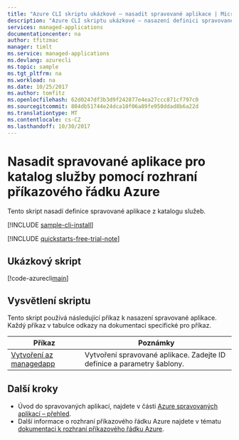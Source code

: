 ```yaml
---
title: "Azure CLI skriptu ukázkové – nasadit spravované aplikace | Microsoft Docs"
description: "Azure CLI skriptu ukázkové – nasazení definici spravované aplikace"
services: managed-applications
documentationcenter: na
author: tfitzmac
manager: timlt
ms.service: managed-applications
ms.devlang: azurecli
ms.topic: sample
ms.tgt_pltfrm: na
ms.workload: na
ms.date: 10/25/2017
ms.author: tomfitz
ms.openlocfilehash: 62d0247df3b3d9f242877e4ea27ccc871cf797c0
ms.sourcegitcommit: 804db51744e24dca10f06a89fe950ddad8b6a22d
ms.translationtype: MT
ms.contentlocale: cs-CZ
ms.lasthandoff: 10/30/2017
---
```

# <a name="deploy-a-managed-application-for-service-catalog-with-azure-cli"></a>Nasadit spravované aplikace pro katalog služby pomocí rozhraní příkazového řádku Azure

Tento skript nasadí definice spravované aplikace z katalogu služeb. 


[!INCLUDE [sample-cli-install](../../../includes/sample-cli-install.md)]

[!INCLUDE [quickstarts-free-trial-note](../../../includes/quickstarts-free-trial-note.md)]

## <a name="sample-script"></a>Ukázkový skript

[!code-azurecli[main](../../../cli_scripts/managed-applications/create-application/create-application.sh "Create application")]


## <a name="script-explanation"></a>Vysvětlení skriptu

Tento skript používá následující příkaz k nasazení spravované aplikace. Každý příkaz v tabulce odkazy na dokumentaci specifické pro příkaz.

| Příkaz | Poznámky |
|---|---|
| [Vytvoření az managedapp](https://docs.microsoft.com/cli/azure/managedapp#az_managedapp_create) | Vytvoření spravované aplikace. Zadejte ID definice a parametry šablony. |


## <a name="next-steps"></a>Další kroky

* Úvod do spravovaných aplikací, najdete v části [Azure spravovaných aplikací – přehled](../overview.md).
* Další informace o rozhraní příkazového řádku Azure najdete v tématu [dokumentaci k rozhraní příkazového řádku Azure](https://docs.microsoft.com/cli/azure/overview).
